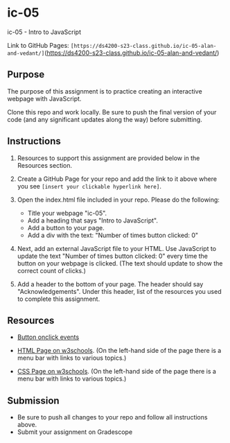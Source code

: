 # ic-05
ic-05 - Intro to JavaScript

Link to GitHub Pages: `[https://ds4200-s23-class.github.io/ic-05-alan-and-vedant/]`(https://ds4200-s23-class.github.io/ic-05-alan-and-vedant/)

## Purpose

The purpose of this assignment is to practice creating an interactive webpage with JavaScript.  

Clone this repo and work locally. Be sure to push the final version of your code (and any significant updates along the way) before submitting. 

## Instructions

1. Resources to support this assignment are provided below in the Resources section.  

1. Create a GitHub Page for your repo and add the link to it above where you see `[insert your clickable hyperlink here]`. 

1. Open the index.html file included in your repo. Please do the following: 
   - Title your webpage "ic-05". 
   - Add a heading that says "Intro to JavaScript".
   - Add a button to your page. 
   - Add a div with the text: "Number of times button clicked: 0"

1. Next, add an external JavaScript file to your HTML. Use JavaScript to update the text "Number of times button clicked: 0" every time the button on your webpage is clicked. (The text should update to show the correct count of clicks.) 

1. Add a header to the bottom of your page. The header should say "Acknowledgements". Under this header, list of the resources you used to complete this assignment.

## Resources 

* [Button onclick events](https://www.w3schools.com/jsref/event_onclick.asp)

* [HTML Page on w3schools](https://www.w3schools.com/html/default.asp). (On the left-hand side of the page there is a menu bar with links to various topics.) 

* [CSS Page on w3schools](https://www.w3schools.com/css/default.asp). (On the left-hand side of the page there is a menu bar with links to various topics.) 

## Submission

* Be sure to push all changes to your repo and follow all instructions above. 
* Submit your assignment on Gradescope   
